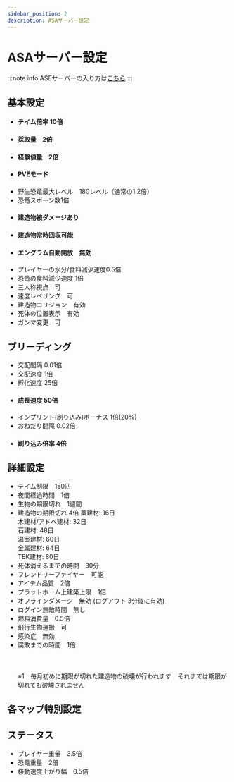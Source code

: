 ```yaml
---
sidebar_position: 2
description: ASAサーバー設定
---
```


# ASAサーバー設定
:::note info 
ASEサーバーの入り方は[こちら](/docs/ase/setting.md)
:::
## 基本設定
- <h4>テイム倍率 10倍</h4>
- <h4>採取量　2倍</h4>
- <h4>経験値量　2倍</h4>
- <h4>PVEモード</h4>
- 野生恐竜最大レベル　180レベル（通常の1.2倍）
- 恐竜スポーン数1倍
- <h4>建造物被ダメージあり</h4>
- <h4>建造物常時回収可能</h4>
- <h4>エングラム自動開放　無効</h4>
- プレイヤーの水分/食料減少速度0.5倍
- 恐竜の食料減少速度 1倍
- 三人称視点　可
- 速度レベリング　可
- 建造物コリジョン　有効
- 死体の位置表示　有効
- ガンマ変更　可

## ブリーディング
- 交配間隔 0.01倍
- 交配速度 1倍
- 孵化速度 25倍
- <h4>成長速度 50倍</h4>
- インプリント(刷り込み)ボーナス 1倍(20%)
- おねだり間隔 0.02倍
- <h4>刷り込み倍率 4倍</h4>
## 詳細設定
- テイム制限　150匹
- 夜間経過時間　1倍
- 生物の期限切れ　1週間
- 建造物の期限切れ 4倍
  藁建材: 16日  
  木建材/アドベ建材: 32日  
  石建材: 48日  
  温室建材: 60日  
  金属建材: 64日  
  TEK建材: 80日
- 死体消えるまでの時間　30分
- フレンドリーファイヤー　可能
- アイテム品質　2倍
- プラットホーム上建築上限　1倍
- オフラインダメージ　無効 (ログアウト 3分後に有効)
- ログイン無敵時間　無し
- 燃料消費量　0.5倍
- 飛行生物運搬　可
- 感染症　無効
- 腐敗までの時間　1倍  <br></br><br></br>
※1　毎月初めに期限が切れた建造物の破壊が行われます　それまでは期限が切れても破壊されません
## 各マップ特別設定



## ステータス
- プレイヤー重量　3.5倍
- 恐竜重量　2倍
- 移動速度上がり幅　0.5倍